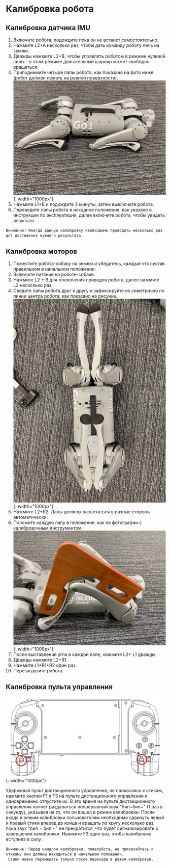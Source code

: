 # Калибровка робота

## Калибровка датчика IMU
1. Включите робота, подождите пока он не встанет самостоятельно.
2. Нажмите L2+A несколько раз, чтобы дать команду роботу лечь на землю.
3. Дважды нажмите L2+B, чтобы управлять роботом в режиме нулевой силы – в этом режиме двигательный шарнир может свободно вращаться.
4. Приподнимите четыре лапы робота, как показано на фото ниже (робот должен лежать на ровной поверхности).
![](/assets/images/go1laid.jpg){: width="1000px"}
5. Нажмите L1+B и подождите 3 минуты, затем выключите робота.
6. Переведите лапы робота в исходное положение, как указано в инструкции по эксплуатации, далее включите робота, чтобы увидеть результат.

```warning
Внимание! Иногда данную калибровку необходимо проводить несколько раз для достижения нужного результата.
```


## Калибровка моторов

1. Поместите робота-собаку на землю и убедитесь, каждый что сустав правильном в начальном положении.
2. Включите питание на роботе-собаке.
3. Нажмите L2 + B для отключения приводов робота, далее нажмите L2 несколько раз.
4. Сведите лапы робота друг к другу и зафиксируйте их симетрично по линии центра робота, как показано на рисунке.
   ![](/assets/images/go1c.jpg){: width="1000px"}
5. Нажмите L2+R2. Лапы должны разъехаться в разные стороны автоматически. 
6. Положите каждую лапу в положение, как на фотографии с калибровочным инструментом.
   ![](/assets/images/go1y.jpg){: width="1000px"}
7. После выставления угла в каждой лапе, нажмите L2+ L1 дважды.
8. Дважды нажмите L2+R1.
9. Нажмите L1+R1+R2 один раз.
10. Перезагрузите робота.

## Калибровка пульта управления

![](/assets/images/f3.png){: width="1000px"}

Удерживая пульт дистанционного управления, не прикасаясь к стикам, нажмите кнопки F1 и F3 на пульте дистанционного управления и одновременно отпустите их. В это время на пульте дистанционного управления начнет раздаваться непрерывный звук "бип~бип~" (1 раз в секунду), указывая на то, что он вошел в режим калибровки. После входа в режим калибровки пользователям необходимо сдвинуть левый и правый стики вперед до конца и вращать по кругу несколько раз, пока звук "бип ~ бип ~" не прекратится, что будет сигнализировать о завершении калибровки. Нажмите F3 один раз, чтобы калибровка вступила в силу.
```warning
Внимание! Перед началом калибровки, пожалуйста, не прикасайтесь к стикам, они должны находиться в начальном положении.
 Стики можно перемещать только после перехода в режим калибровки.
```
